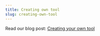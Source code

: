 ```yaml
---
title: Creating own tool
slug: creating-own-tool
---
```


Read our blog post: [Creating your own tool](http://127.0.0.1:4000/blog/2015/07/17/create-your-tool/)